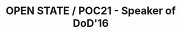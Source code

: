 ---
layout: speaker

title: "OPEN STATE / POC21 - Speaker of DoD'16"
speakername: "OPEN STATE / POC21"
speakerimage: "openstate"

speakerbio: "Open State pioneers, fosters, and scales the tools for a livable society and thriving economy beyond consumerism.
Jannis and Sven are co-founders of Open State. Sven previously worked (and works) as an organizational developer, systemic process consultant and communications expert in different settings, the last four years at BMW Foundation. He is a philosopher and economist by education, and later pursued a research master`s in Asian Studies with a focus on sustainability science and social innovation. In an earlier life he worked at a bank and accidentally studied the flaws of our financial system. He also run an internet startup during high school.
Jannis has previously worked as a social worker and pedagogue for several years. Being confronted with the symptoms of our current social and economic systems, he now sets his focus on organizational development and facilitating groups in collaborative processes. He aims to unfold the vast potentials for the better future he knows is possible. His expertise as a social permaculture designer, experimental education trainer and dragon dreaming coach shapes his methodology of creating holistic experiences to empower people. Our present and near future is characterized by an unprecedented economic and cultural transition: Climate crisis, refugee crisis, financial crisis. Deadlock situations in many organizations, and outdated societal and economical models that can no longer keep pace with the overwhelming complexity.
 Global wicked problems like climate change cannot be tackled with one „mega plan“. We need new instruments and we need them fast. At Open State we believe that global networks and superfast iterating search movements are important parts of the solution: Assuming, prototyping, and testing multiple approaches in parallel, taking further what works while dismissing early what doesn´t.
Therefore we don´t preach, but do get our hands dirty. We create fully immersive events from 2 days to 2 months in duration involving 4 to 400 participants. Together we prototype “what could and should be”. Living and working together forms strong bonds, common knowledge, and transformative experiences, the basis for a culture that stimulates sustainable innovation."

speakerweb: "Personal site"
speakerportfolio: 
  - link: "http://www.openstate.cc/"
    title: "openstate.cc"

books:
  - title: "Beautiful Trouble: A Toolbox for Revolution"
    author: "Andrew Bird"
    link: "http://www.goodreads.com/book/show/13702178-beautiful-trouble"

  - title: "Thank God it's Monday!: Design Thinking - Wie wir die Arbeitswelt revolutionieren"
    author: "Dark Horse innovation"
    link: "http://www.amazon.de/Thank-God-its-Monday-revolutionieren/dp/3430201713"

  - title: "Finite and Infinite Games"
    author: "James Carse"
    link: "http://www.amazon.de/Finite-Infinite-Games-James-Carse/dp/1476731713"

statements:
  - text: "Why is it that most people love Star Wars, go to the movies to cheer for the rebels, but blindly serve the Imperium once they leave the theater?"
---